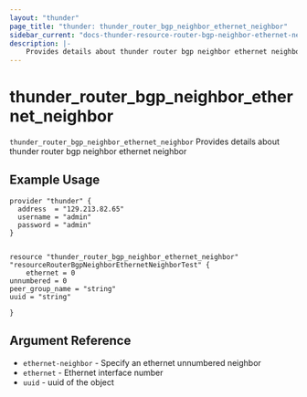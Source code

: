 ```yaml
---
layout: "thunder"
page_title: "thunder: thunder_router_bgp_neighbor_ethernet_neighbor"
sidebar_current: "docs-thunder-resource-router-bgp-neighbor-ethernet-neighbor"
description: |-
    Provides details about thunder router bgp neighbor ethernet neighbor resource for A10
---
```


# thunder\_router\_bgp\_neighbor\_ethernet\_neighbor

`thunder_router_bgp_neighbor_ethernet_neighbor` Provides details about thunder router bgp neighbor ethernet neighbor
## Example Usage


```hcl
provider "thunder" {
  address  = "129.213.82.65"
  username = "admin"
  password = "admin"
}


resource "thunder_router_bgp_neighbor_ethernet_neighbor" "resourceRouterBgpNeighborEthernetNeighborTest" {
	ethernet = 0
unnumbered = 0
peer_group_name = "string"
uuid = "string"
 
}

```

## Argument Reference

* `ethernet-neighbor` - Specify an ethernet unnumbered neighbor
* `ethernet` - Ethernet interface number
* `uuid` - uuid of the object

